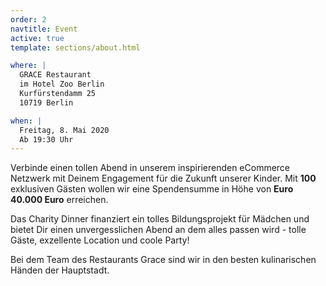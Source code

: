 ```yaml
---
order: 2
navtitle: Event
active: true
template: sections/about.html

where: |
  GRACE Restaurant  
  im Hotel Zoo Berlin  
  Kurfürstendamm 25  
  10719 Berlin

when: |
  Freitag, 8. Mai 2020  
  Ab 19:30 Uhr
---
```

Verbinde einen tollen Abend in unserem inspirierenden eCommerce Netzwerk mit Deinem Engagement für die Zukunft unserer Kinder. Mit **100** exklusiven Gästen wollen wir eine Spendensumme in Höhe von **Euro 40.000 Euro** erreichen.

Das Charity Dinner finanziert ein tolles Bildungsprojekt für Mädchen und bietet Dir einen unvergesslichen Abend an dem alles passen wird - tolle Gäste, exzellente Location und coole Party!

Bei dem Team des Restaurants Grace sind wir in den besten kulinarischen Händen der Hauptstadt.
